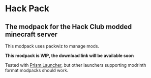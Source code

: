 # Hack Pack
## The modpack for the Hack Club modded minecraft server

This modpack uses packwiz to manage mods.

**This modpack is WIP, the download link will be available soon**

Tested with [Prism Launcher](https://prismlauncher.org/), but other launchers supporting modrinth format modpacks should work.
